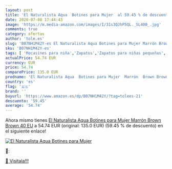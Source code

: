 ```yaml
---
layout: post
title: 'El Naturalista Aqua  Botines para Mujer  al 59.45 % de descuento'
date: 2020-07-08 17:44:43
image: 'https://m.media-amazon.com/images/I/31s3QJhP5QL._SL400_.jpg'
comments: true
category: ofertas
author: 'tole.es'
slug: 'B07NH1M42Y-es El Naturalista Aqua Botines para Mujer Marrón Brown Brown...'
sku: 'B07NH1M42Y-es'
tags: [ 'Mocasines para niña','Zapatos','Zapatos para niñas pequeñas','Zapatos y complementos','botines', ]
actualPrice: 54.74 EUR
currency: EUR
price: 54.74
comparePrice: 135.0 EUR
prodname: 'El Naturalista Aqua  Botines para Mujer  Marrón  Brown Brown   40 EU'
country: 'es'
flag: '🇪🇸'
brand: ''
buyurl: 'https://www.amazon.es/dp/B07NH1M42Y/?tag=tolees-21'
descuento: '59.45'
average: '54.74'
---
```


Ahora mismo tienes [El Naturalista Aqua  Botines para Mujer  Marrón  Brown Brown   40 EU](https://www.amazon.es/dp/B07NH1M42Y/?tag=tolees-21) a 54.74 EUR (original: 135.0 EUR) (59.45 %  de descuento) en el siguiente enlace!

[![El Naturalista Aqua  Botines para Mujer ](https://m.media-amazon.com/images/I/31s3QJhP5QL._SL400_.jpg)](https://www.amazon.es/dp/B07NH1M42Y/?tag=tolees-21)

🔎:


[🛒 Visítala!!!](https://www.amazon.es/dp/B07NH1M42Y/?tag=tolees-21)
